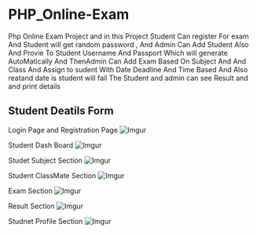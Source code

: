 # PHP_Online-Exam
Php Online Exam Project and in this Project Student Can register For exam And Student will get random password  , And Admin Can Add Student Also And Provie To Student Username And Passport Which will generate AutoMatically And ThenAdmin Can Add Exam Based On Subject And And Class And Assign to sudent With Date Deadline And Time Based  And Also reatand date is student will fail The Student and admin can see Result and and print details

## Student Deatils Form

Login Page and Registration Page
![Imgur](https://i.imgur.com/Mq79uCO.png)

Student Dash Board
![Imgur](https://i.imgur.com/lBHKpPH.png)

Studet Subject Section
![Imgur](https://i.imgur.com/cAfIrdx.png)

Student ClassMate Section
![Imgur](https://i.imgur.com/cAfIrdx.png)

Exam Section
![Imgur](https://i.imgur.com/APfJEJL.png)

Result Section
![Imgur](https://i.imgur.com/hjlyljm.png)

Studnet Profile Section
![Imgur](https://i.imgur.com/5xT26TN.png)
